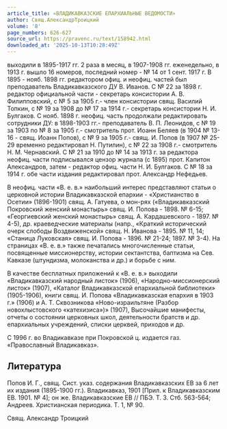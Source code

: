 ```yaml
---
article_title: «ВЛАДИКАВКАЗСКИЕ ЕПАРХИАЛЬНЫЕ ВЕДОМОСТИ»
author: Свящ.АлександрТроицкий
volume: '8'
page_numbers: 626-627
source_url: https://pravenc.ru/text/158942.html
downloaded_at: '2025-10-13T10:28:49Z'
---
```


выходили в 1895-1917 гг. 2 раза в месяц, в 1907-1908 гг. еженедельно, в 1913 г. вышло 16 номеров, последний номер - № 14 от 1 сент. 1917 г. В 1895 - нояб. 1898 гг. редактором офиц. и неофиц. частей был преподаватель Владикавказского ДУ В. Иванов. С № 22 за 1898 г. редактор официальной части - секретарь консистории А. В. Филипповский, с № 5 за 1905 г.- член консистории свящ. Василий Топкин, с № 19 за 1908 до № 17 за 1914 г.- секретарь консистории Н. И. Булгаков. С нояб. 1898 г. неофиц. часть продолжали редактировать сотрудники ДУ: в 1898-1903 гг.- преподаватель В. П. Леонидов, с № 19 за 1903 по № 8 за 1905 г.- смотритель прот. Иоанн Беляев (в 1904 № 13-16 - свящ. Иоанн Попов), с № 9 за 1905 г.- свящ. И. Попов (в 1907 № 25-29 временно редактировал Н. Путилин), с № 22 за 1908 г.- смотритель Н. М. Чернавский. С № 21 за 1910 до № 14 за 1913 г. за редактора неофиц. части подписывался цензор журнала (с 1895) прот. Капитон Александров, затем - редактор офиц. части Н. И. Булгаков. С № 18 за 1914 г. обе части издания редактировал прот. Александр Нефедьев.

В неофиц. части «В. е. в.» наибольший интерес представляют статьи о церковной истории Владикавказской епархии - «Христианство в Осетии» (1896-1901) свящ. А. Гатуева, о мон-рях («Владикавказский Покровский женский монастырь» свящ. И. Попова - 1898. № 6-15; «Георгиевский женский монастырь» свящ. А. Кардашевского - 1897. № 4-5), др. краеведческие материалы (напр., «Краткий исторический очерк слободы Воздвиженской» свящ. Н. Иванова - 1895. № 11, 14; «Станица Луковская» свящ. И. Попова - 1896. № 21-24; 1897. № 3-4). На страницах «В. е. в.» также печатались многочисленные статьи, посвященные миссионерству, истории сектантства, баптизма на Сев. Кавказе (штундизма, молоканства и др.) и борьбе с ним.

В качестве бесплатных приложений к «В. е. в.» выходили «Владикавказский народный листок» (1906), «Народно-миссионерский листок» (1907), «Каталог Владикавказской епархиальной библиотеки» (1905-1906), книги свящ. И. Попова «Владикавказская епархия в 1903 г.» (1906) и А. Т. Сквозникова «Ново-израильтяне (Разбор новохлыстовского «катехизиса»)» (1907), Высочайшие манифесты, отчеты о состоянии церковных школ, деятельности братств и др. епархиальных учреждений, списки церквей, приходов и др.

С 1996 г. во Владикавказе при Покровской ц. издается газ. «Православный Владикавказ».

## Литература

Попов И. Г., свящ. Сист. указ. содержания Владикавказских ЕВ за 6 лет их издания (1895-1900 гг.). Владикавказ, 1901 [Прил. к Владикавказским ЕВ. 1901. № 4]; он же. Владикавказские ЕВ // ПБЭ. Т. 3. Стб. 563-564; Андреев. Христианская периодика. Т. 1, № 90.

Свящ.  Александр   Троицкий
